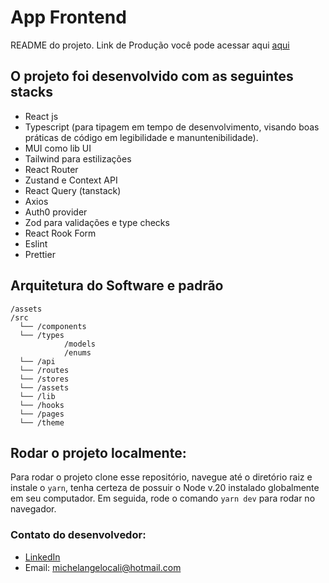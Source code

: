 # App Frontend

README do projeto. Link de Produção você pode acessar aqui [aqui](https://desbravador-l7lz5qoa6-michelangelocalis-projects.vercel.app)


## O projeto foi desenvolvido com as seguintes stacks

- React js
- Typescript (para tipagem em tempo de desenvolvimento, visando boas práticas de código em legibilidade e manuntenibilidade).
- MUI como lib UI
- Tailwind para estilizações
- React Router
- Zustand e Context API
- React Query (tanstack)
- Axios
- Auth0 provider
- Zod para validações e type checks
- React Rook Form
- Eslint
- Prettier

## Arquitetura do Software e padrão

```
/assets
/src
  └── /components
  └── /types
            /models
            /enums
  └── /api
  └── /routes
  └── /stores
  └── /assets
  └── /lib
  └── /hooks
  └── /pages
  └── /theme
```

## Rodar o projeto localmente:
Para rodar o projeto clone esse repositório, navegue até o diretório raiz e instale o `yarn`, tenha certeza de possuir o Node v.20 instalado globalmente em seu computador.
Em seguida, rode o comando `yarn dev` para rodar no navegador.

### Contato do desenvolvedor:

- [LinkedIn](https://www.linkedin.com/in/michelangelocali/)
- Email: michelangelocali@hotmail.com

